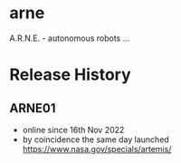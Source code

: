 # arne
A.R.N.E. - autonomous robots ...

# Release History
## ARNE01
- online since 16th Nov 2022
- by coincidence the same day launched https://www.nasa.gov/specials/artemis/

